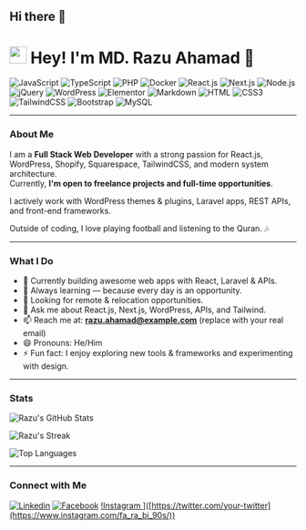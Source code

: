 ## Hi there 👋
<h1><img src="https://emojis.slackmojis.com/emojis/images/1531849430/4246/blob-sunglasses.gif?1531849430" width="30"/> Hey! I'm MD. Razu Ahamad 👋</h1>

![JavaScript](https://img.shields.io/badge/JavaScript-F7DF1E?style=flat-square&logo=javascript&logoColor=black)
![TypeScript](https://img.shields.io/badge/TypeScript-007ACC?style=flat-square&logo=typescript&logoColor=white)
![PHP](https://img.shields.io/badge/PHP-777BB4?style=flat-square&logo=php&logoColor=white)
![Docker](https://img.shields.io/badge/Docker-0CC1F3?style=flat-square&logo=docker&logoColor=white)
![React.js](https://img.shields.io/badge/React.js-0081CB?style=flat-square&logo=react&logoColor=61DAFB)
![Next.js](https://img.shields.io/badge/Next.js-0081CB?style=flat-square&logo=next&logoColor=61DAFB)
![Node.js](https://img.shields.io/badge/Node.js-43853D?style=flat-square&logo=node.js&logoColor=white)
![jQuery](https://img.shields.io/badge/jQuery-0769AD?style=flat-square&logo=jquery&logoColor=white)
![WordPress](https://img.shields.io/badge/Wordpress-21759B?style=flat-square&logo=wordpress&logoColor=white)
![Elementor](https://img.shields.io/badge/Elementor-9146FF?style=flat-square&logo=elementor&logoColor=white)
![Markdown](https://img.shields.io/badge/Markdown-000000?style=flat-square&logo=markdown&logoColor=white)
![HTML](https://img.shields.io/badge/HTML5-E34F26?style=flat-square&logo=html5&logoColor=white)
![CSS3](https://img.shields.io/badge/CSS3-1572B6?style=flat-square&logo=css3&logoColor=white)
![TailwindCSS](https://img.shields.io/badge/Tailwind_CSS-38B2AC?style=flat-square&logo=tailwind-css&logoColor=white)
![Bootstrap](https://img.shields.io/badge/Bootstrap-563D7C?style=flat-square&logo=bootstrap&logoColor=white)
![MySQL](https://img.shields.io/badge/MySQL-005C84?style=flat-square&logo=mysql&logoColor=white)


---

### About Me
I am a **Full Stack Web Developer** with a strong passion for React.js, WordPress, Shopify, Squarespace, TailwindCSS, and modern system architecture.  
Currently, **I'm open to freelance projects and full-time opportunities**.  

I actively work with WordPress themes & plugins, Laravel apps, REST APIs, and front-end frameworks.  

Outside of coding, I love playing football and listening to the Quran. 🎶  

---

### What I Do
- 🔭 Currently building awesome web apps with React, Laravel & APIs.  
- 🌱 Always learning — because every day is an opportunity.  
- 👯 Looking for remote & relocation opportunities.  
- 💬 Ask me about React.js, Next.js, WordPress, APIs, and Tailwind.  
- 📫 Reach me at: **razu.ahamad@example.com** (replace with your real email)  
- 😄 Pronouns: He/Him  
- ⚡ Fun fact: I enjoy exploring new tools & frameworks and experimenting with design.  

---

### Stats

![Razu's GitHub Stats](https://github-readme-stats.vercel.app/api?username=[your-github-username](https://github.com/mdrazuahamad/)&theme=darcula&show_icons=true&hide_border=true&count_private=true)

![Razu's Streak](https://github-readme-streak-stats.herokuapp.com/?user=your-github-username&theme=darcula&hide_border=true)

![Top Languages](https://github-readme-stats.vercel.app/api/top-langs/?username=your-github-username&theme=darcula&show_icons=true&hide_border=true&layout=compact)

---

### Connect with Me

[![Linkedin](https://img.shields.io/badge/LinkedIn-0077B5?style=flat-square&logo=linkedin&logoColor=white)]([https://www.linkedin.com/in/your-linkedin/](https://www.linkedin.com/in/mdrazuahamad/))  
[![Facebook](https://img.shields.io/badge/Facebook-1877F2?style=flat-square&logo=facebook&logoColor=white)]([https://facebook.com/your-facebook](https://www.facebook.com/MdRazuAhamad90s))  
[!Instagram ](https://img.shields.io/badge/Twitter-1DA1F2?style=flat-square&logo=twitter&logoColor=white)]([https://twitter.com/your-twitter](https://www.instagram.com/fa_ra_bi_90s/))  



